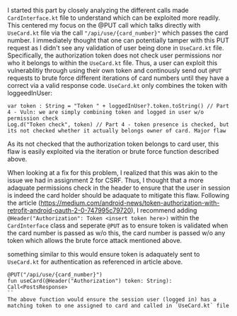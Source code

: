 I started this part by closely analyzing the different calls made `CardInterface.kt` file to understand which can be exploited more readily. 
This centered my focus on the @PUT call which talks directly with `UseCard.kt` file via the call `"/api/use/{card_number}"` which passes the card number. I immediately thought that one can potentially tamper with this PUT request as I didn't see any validation of user being done in `UseCard.kt` file. Specifically, the authorization token does not check user permissions nor who it belongs to within the `UseCard.kt` file. Thus, a user can exploit this vulnerablitiy through using their own token and continously send out `@PUT` requests to brute force different iterations of card numbers until they have a correct via a valid response code. `UseCard.kt` only combines the token with loggeedInUser:

```
var token : String = "Token " + loggedInUser?.token.toString() // Part 4 - Vuln: we are simply combining token and logged in user w/o permission check
Log.d("Token check", token) // Part 4 - token presence is checked, but its not checked whether it actually belongs owner of card. Major flaw
```
As its not checked that the authorization token belongs to card user, this flaw is easily exploited via the iteration or brute force function described above. 

When looking at a fix for this problem, I realized that this was akin to the issue we had in assignment 2 for CSRF. Thus, I thought that a more adaquate permissions check in the header to ensure that the user in session is indeed the card holder should be adaquate to mitigate this flaw. Following the article (https://medium.com/android-news/token-authorization-with-retrofit-android-oauth-2-0-747995c79720), I recommend adding `@Header("Authorization": Token <insert token here>)` within the  `CardInterface` class and seperate `@PUT` as to ensure token is validated when the card number is passed as w/o this, the card number is passed w/o any token which allows the brute force attack mentioned above. 

something similar to this would ensure token is adaquately sent to `UseCard.kt` for authentication as referenced in article above. 
```
@PUT("/api/use/{card_number}")
fun useCard(@Header("Authorization") token: String): Call<PostsResponse>
``
The above function would ensure the session user (logged in) has a matching token to one assigned to card and called in `UseCard.kt` file 